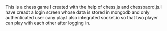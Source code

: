This is a chess game I created with the help of chess.js and chessbaord.js.I have creadt a login screen whose data is stored in mongodb and only authenticated user cany play.I also integrated socket.io so that two player can play with each other after logging in.
